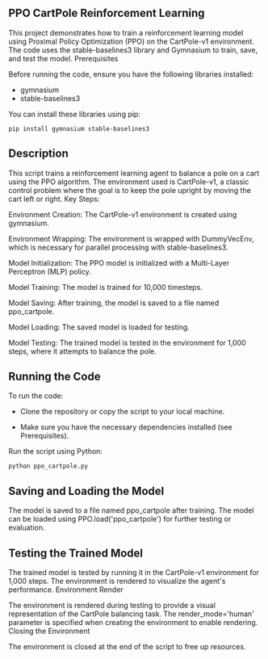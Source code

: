 ## PPO CartPole Reinforcement Learning

This project demonstrates how to train a reinforcement learning model using Proximal Policy Optimization (PPO) on the CartPole-v1 environment. The code uses the stable-baselines3 library and Gymnasium to train, save, and test the model.
Prerequisites

Before running the code, ensure you have the following libraries installed:

- gymnasium
- stable-baselines3

You can install these libraries using pip:


    pip install gymnasium stable-baselines3


## Description

This script trains a reinforcement learning agent to balance a pole on a cart using the PPO algorithm. The environment used is CartPole-v1, a classic control problem where the goal is to keep the pole upright by moving the cart left or right.
Key Steps:

  Environment Creation: The CartPole-v1 environment is created using gymnasium.

  Environment Wrapping: The environment is wrapped with DummyVecEnv, which is necessary for parallel processing with stable-baselines3.

  Model Initialization: The PPO model is initialized with a Multi-Layer Perceptron (MLP) policy.

  Model Training: The model is trained for 10,000 timesteps.

  Model Saving: After training, the model is saved to a file named ppo_cartpole.

  Model Loading: The saved model is loaded for testing.

  Model Testing: The trained model is tested in the environment for 1,000 steps, where it attempts to balance the pole.


## Running the Code

To run the code:

 - Clone the repository or copy the script to your local machine.

 - Make sure you have the necessary dependencies installed (see Prerequisites).

  Run the script using Python:


    python ppo_cartpole.py

## Saving and Loading the Model

  The model is saved to a file named ppo_cartpole after training.
  The model can be loaded using PPO.load('ppo_cartpole') for further testing or evaluation.

## Testing the Trained Model

The trained model is tested by running it in the CartPole-v1 environment for 1,000 steps. The environment is rendered to visualize the agent's performance.
Environment Render

The environment is rendered during testing to provide a visual representation of the CartPole balancing task. The render_mode='human' parameter is specified when creating the environment to enable rendering.
Closing the Environment

The environment is closed at the end of the script to free up resources.
